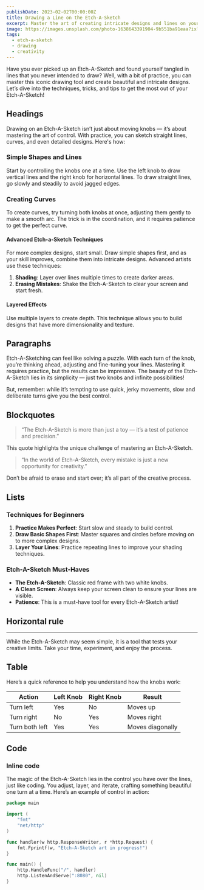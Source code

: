 ```yaml
---
publishDate: 2023-02-02T00:00:00Z
title: Drawing a Line on the Etch-A-Sketch
excerpt: Master the art of creating intricate designs and lines on your Etch-A-Sketch. Tips, tricks, and techniques for precision and creativity.
image: https://images.unsplash.com/photo-1638643391904-9b551ba91eaa?ixlib=rb-4.0.3&ixid=M3wxMjA3fDB8MHxwaG90by1wYWdlfHx8fGVufDB8fHx8fA%3D%3D&auto=format&fit=crop&w=1674&q=80
tags:
  - etch-a-sketch
  - drawing
  - creativity
---
```


Have you ever picked up an Etch-A-Sketch and found yourself tangled in lines that you never intended to draw? Well, with a bit of practice, you can master this iconic drawing tool and create beautiful and intricate designs. Let’s dive into the techniques, tricks, and tips to get the most out of your Etch-A-Sketch!

## <a name="Headings"></a>Headings

Drawing on an Etch-A-Sketch isn’t just about moving knobs — it’s about mastering the art of control. With practice, you can sketch straight lines, curves, and even detailed designs. Here's how:

### Simple Shapes and Lines

Start by controlling the knobs one at a time. Use the left knob to draw vertical lines and the right knob for horizontal lines. To draw straight lines, go slowly and steadily to avoid jagged edges.

### Creating Curves

To create curves, try turning both knobs at once, adjusting them gently to make a smooth arc. The trick is in the coordination, and it requires patience to get the perfect curve.

#### Advanced Etch-a-Sketch Techniques

For more complex designs, start small. Draw simple shapes first, and as your skill improves, combine them into intricate designs. Advanced artists use these techniques:

1. **Shading**: Layer over lines multiple times to create darker areas.
2. **Erasing Mistakes**: Shake the Etch-A-Sketch to clear your screen and start fresh.

#### Layered Effects

Use multiple layers to create depth. This technique allows you to build designs that have more dimensionality and texture.

## <a name="Paragraphs"></a>Paragraphs

Etch-A-Sketching can feel like solving a puzzle. With each turn of the knob, you’re thinking ahead, adjusting and fine-tuning your lines. Mastering it requires practice, but the results can be impressive. The beauty of the Etch-A-Sketch lies in its simplicity — just two knobs and infinite possibilities!

But, remember: while it’s tempting to use quick, jerky movements, slow and deliberate turns give you the best control.

## <a name="Blockquotes"></a>Blockquotes

> “The Etch-A-Sketch is more than just a toy — it’s a test of patience and precision.”

This quote highlights the unique challenge of mastering an Etch-A-Sketch.

> “In the world of Etch-A-Sketch, every mistake is just a new opportunity for creativity.”

Don’t be afraid to erase and start over; it’s all part of the creative process.

## <a name="Lists"></a>Lists

### Techniques for Beginners

1. **Practice Makes Perfect**: Start slow and steady to build control.
2. **Draw Basic Shapes First**: Master squares and circles before moving on to more complex designs.
3. **Layer Your Lines**: Practice repeating lines to improve your shading techniques.

### Etch-A-Sketch Must-Haves

- **The Etch-A-Sketch**: Classic red frame with two white knobs.
- **A Clean Screen**: Always keep your screen clean to ensure your lines are visible.
- **Patience**: This is a must-have tool for every Etch-A-Sketch artist!

## <a name="Horizontal"></a>Horizontal rule

---

While the Etch-A-Sketch may seem simple, it is a tool that tests your creative limits. Take your time, experiment, and enjoy the process.

## <a name="Table"></a>Table

Here’s a quick reference to help you understand how the knobs work:

| Action         | Left Knob | Right Knob | Result         |
|----------------|-----------|------------|----------------|
| Turn left      | Yes       | No         | Moves up       |
| Turn right     | No        | Yes        | Moves right    |
| Turn both left | Yes       | Yes        | Moves diagonally |

## <a name="Code"></a>Code

### Inline code

The magic of the Etch-A-Sketch lies in the control you have over the lines, just like coding. You adjust, layer, and iterate, crafting something beautiful one turn at a time. Here’s an example of control in action:

```go
package main

import (
    "fmt"
    "net/http"
)

func handler(w http.ResponseWriter, r *http.Request) {
    fmt.Fprintf(w, "Etch-A-Sketch art in progress!")
}

func main() {
    http.HandleFunc("/", handler)
    http.ListenAndServe(":8080", nil)
}
